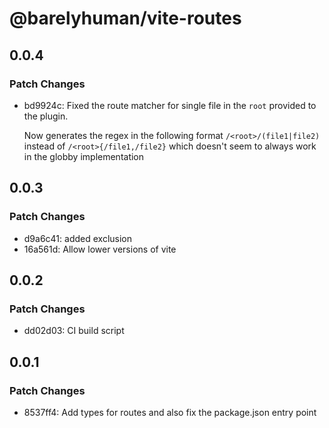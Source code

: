 # @barelyhuman/vite-routes

## 0.0.4

### Patch Changes

- bd9924c: Fixed the route matcher for single file in the `root` provided to the plugin.

  Now generates the regex in the following format `/<root>/(file1|file2)` instead of `/<root>{/file1,/file2}` which doesn't seem to always work in the globby implementation

## 0.0.3

### Patch Changes

- d9a6c41: added exclusion
- 16a561d: Allow lower versions of vite

## 0.0.2

### Patch Changes

- dd02d03: CI build script

## 0.0.1

### Patch Changes

- 8537ff4: Add types for routes and also fix the package.json entry point
